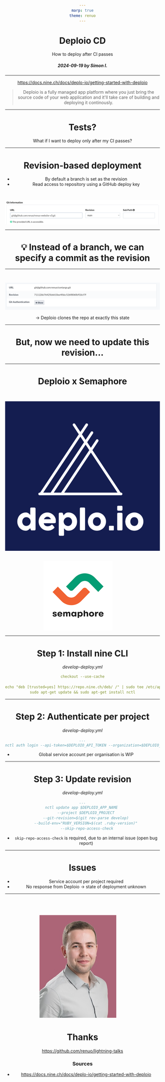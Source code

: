 ```yaml
---
marp: true
theme: renuo
---
```

<!-- _class: renuo -->

# Deploio CD

How to deploy after CI passes

##### 2024-09-19 by Simon I.

--- 

https://docs.nine.ch/docs/deplo-io/getting-started-with-deploio
> Deploio is a fully managed app platform where you just bring the source code of your web application and it'll take care of building and deploying it continously.

---

# Tests?

What if I want to deploy only after my CI passes?

---

# Revision-based deployment

- By default a branch is set as the revision
- Read access to repository using a GitHub deploy key

![](./images/main-revision.png)

---

# 💡 Instead of a branch, we can specify a commit as the revision

---

![](./images/commit-revision.png)

-> Deploio clones the repo at exactly this state

---

# But, now we need to update this revision...

---

<style scoped>
* {
  text-align: center;
}

img {
  margin: 30px 30px 0 0;
}
</style>

# Deploio x Semaphore

![drop-shadow width:250](./images/depl.png) ![drop-shadow width:240](./images/semaphore.png)

---

# Step 1: Install nine CLI

_develop-deploy.yml_
```yaml
checkout --use-cache

echo "deb [trusted=yes] https://repo.nine.ch/deb/ /" | sudo tee /etc/apt/sources.list.d/repo.nine.ch.list
sudo apt-get update && sudo apt-get install nctl
```

---

# Step 2: Authenticate per project

_develop-deploy.yml_
```yaml
...
nctl auth login --api-token=$DEPLOIO_API_TOKEN --organization=$DEPLOIO_ORG
```

- Global service account per organisation is WIP

---

# Step 3: Update revision

_develop-deploy.yml_
```yaml
...
nctl update app $DEPLOIO_APP_NAME 
    --project $DEPLOIO_PROJECT 
    --git-revision=$(git rev-parse develop) 
    --build-env="RUBY_VERSION=$(cat .ruby-version)" 
    --skip-repo-access-check
```

- `skip-repo-access-check` is required, due to an internal issue (open bug report)

---

# Issues

- Service account per project required
- No response from Deploio -> state of deployment unknown 

---

<!-- _class: renuo -->

# ![drop-shadow portrait](../images/simon-i.jpg)

# Thanks

https://github.com/renuo/lightning-talks

### Sources
- https://docs.nine.ch/docs/deplo-io/getting-started-with-deploio
